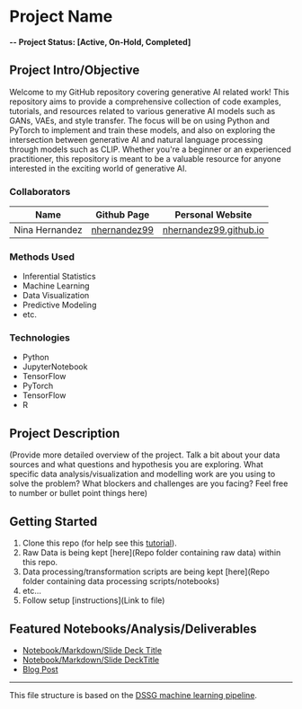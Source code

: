 # Project Name

#### -- Project Status: [Active, On-Hold, Completed]

## Project Intro/Objective
Welcome to my GitHub repository covering generative AI related work! This repository aims to provide a comprehensive collection of code examples, tutorials, and resources related to various generative AI models such as GANs, VAEs, and style transfer. The focus will be on using Python and PyTorch to implement and train these models, and also on exploring the intersection between generative AI and natural language processing through models such as CLIP. Whether you're a beginner or an experienced practitioner, this repository is meant to be a valuable resource for anyone interested in the exciting world of generative AI.

### Collaborators
|Name     |  Github Page   |  Personal Website  |
|---------|-----------------|--------------------|
|Nina Hernandez | [nhernandez99](https://github.com/nhernandez99)| [nhernandez99.github.io](https://nhernandez99.github.io/)  |

### Methods Used
* Inferential Statistics
* Machine Learning
* Data Visualization
* Predictive Modeling
* etc.

### Technologies
* Python
* JupyterNotebook
* TensorFlow
* PyTorch
* TensorFlow
* R

## Project Description
(Provide more detailed overview of the project.  Talk a bit about your data sources and what questions and hypothesis you are exploring. What specific data analysis/visualization and modelling work are you using to solve the problem? What blockers and challenges are you facing?  Feel free to number or bullet point things here)


## Getting Started

1. Clone this repo (for help see this [tutorial](https://help.github.com/articles/cloning-a-repository/)).
2. Raw Data is being kept [here](Repo folder containing raw data) within this repo.
3. Data processing/transformation scripts are being kept [here](Repo folder containing data processing scripts/notebooks)
4. etc...
5. Follow setup [instructions](Link to file)

## Featured Notebooks/Analysis/Deliverables
* [Notebook/Markdown/Slide Deck Title](#)
* [Notebook/Markdown/Slide DeckTitle](#)
* [Blog Post](#)

---

This file structure is based on the [DSSG machine learning pipeline](https://github.com/dssg/hitchhikers-guide/tree/master/sources/curriculum/0_before_you_start/pipelines-and-project-workflow).
